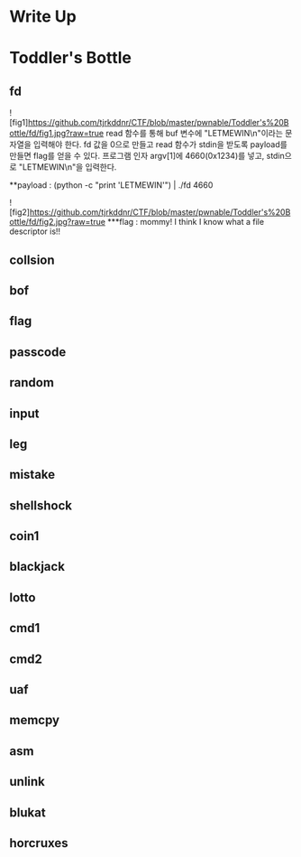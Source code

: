 Write Up
========

# Toddler's Bottle

## fd
![fig1]https://github.com/tjrkddnr/CTF/blob/master/pwnable/Toddler's%20Bottle/fd/fig1.jpg?raw=true
read 함수를 통해 buf 변수에 "LETMEWIN\n"이라는 문자열을 입력해야 한다. fd 값을 0으로 만들고 read 함수가 stdin을 받도록 payload를 만들면 flag를 얻을 수 있다. 프로그램 인자 argv[1]에 4660(0x1234)를 넣고, stdin으로 "LETMEWIN\n"을 입력한다.


**payload : (python -c "print 'LETMEWIN'") | ./fd 4660

![fig2]https://github.com/tjrkddnr/CTF/blob/master/pwnable/Toddler's%20Bottle/fd/fig2.jpg?raw=true
***flag : mommy! I think I know what a file descriptor is!!


## collsion

## bof

## flag

## passcode

## random

## input

## leg

## mistake

## shellshock

## coin1

## blackjack

## lotto

## cmd1

## cmd2

## uaf

## memcpy

## asm

## unlink

## blukat

## horcruxes

